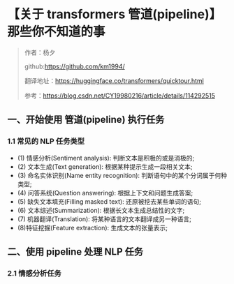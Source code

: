 # 【关于 transformers 管道(pipeline)】那些你不知道的事

> 作者：杨夕
> 
> github:https://github.com/km1994/
> 
> 翻译地址：https://huggingface.co/transformers/quicktour.html 
> 
> 参考：https://blog.csdn.net/CY19980216/article/details/114292515


## 一、开始使用 管道(pipeline) 执行任务

### 1.1 常见的 NLP 任务类型

- (1) 情感分析(Sentiment analysis): 判断文本是积极的或是消极的;
- (2) 文本生成(Text generation): 根据某种提示生成一段相关文本;
- (3) 命名实体识别(Name entity recognition): 判断语句中的某个分词属于何种类型;
- (4) 问答系统(Question answering): 根据上下文和问题生成答案;
- (5) 缺失文本填充(Filling masked text): 还原被挖去某些单词的语句;
- (6) 文本综述(Summarization): 根据长文本生成总结性的文字;
- (7) 机器翻译(Translation): 将某种语言的文本翻译成另一种语言;
- (8)特征挖掘(Feature extraction): 生成文本的张量表示;

## 二、使用 pipeline 处理 NLP 任务

### 2.1 情感分析任务





